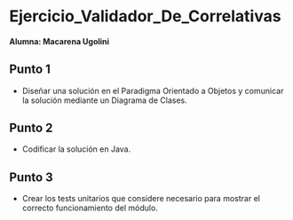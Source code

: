 # Ejercicio_Validador_De_Correlativas #
#### Alumna: Macarena Ugolini ####

## Punto 1 ##
- Diseñar una solución en el Paradigma Orientado a Objetos y comunicar la solución mediante un Diagrama de Clases.

## Punto 2 ##
- Codificar la solución en Java.
  
## Punto 3 ##
- Crear los tests unitarios que considere necesario para mostrar el correcto funcionamiento del módulo.
